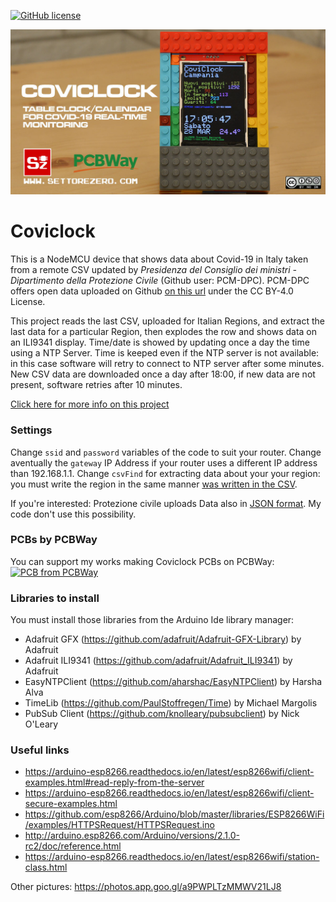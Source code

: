 [![GitHub license](https://img.shields.io/badge/License-CC%20BY--SA--NC%204.0-blue)](LICENSE)  

![coviclock](media/coviclock.jpg)

# Coviclock

This is a NodeMCU device that shows data about Covid-19 in Italy taken from a remote CSV updated by _Presidenza del Consiglio dei ministri - Dipartimento della Protezione Civile_ (Github user: PCM-DPC). PCM-DPC offers open data uploaded on Github [on this url](https://github.com/pcm-dpc/COVID-19) under the CC BY-4.0 License.
  
This project reads the last CSV, uploaded for Italian Regions, and extract the last data for a particular Region, then explodes the row and shows data on an ILI9341 display. Time/date is showed by updating once a day the time using a NTP Server. Time is keeped even if the NTP server is not available: in this case software will retry to connect to NTP server after some minutes. New CSV data are downloaded once a day after 18:00, if new data are not present, software retries after 10 minutes.

[Click here for more info on this project](https://www.settorezero.com/wordpress/en/coviclock-informazioni-tempo-reale-coronavirus-covid19/)  

### Settings
Change `ssid` and `password` variables of the code to suit your router. Change aventually the `gateway` IP Address if your router uses a different IP address than 192.168.1.1. Change `csvFind` for extracting data about your your region: you must write the region in the same manner [was written in the CSV](https://github.com/pcm-dpc/COVID-19/blob/master/dati-regioni/dpc-covid19-ita-regioni-latest.csv).  

If you're interested: Protezione civile uploads Data also in [JSON format](https://github.com/pcm-dpc/COVID-19/blob/master/dati-json/dpc-covid19-ita-regioni-latest.json). My code don't use this possibility.

### PCBs by PCBWay
You can support my works making Coviclock PCBs on PCBWay:   
[![PCB from PCBWay](https://www.pcbway.com/project/img/images/frompcbway.png)](https://www.pcbway.com/project/shareproject/Coviclock___Table_clock_calendar_showing_temperature_and_coronavirus_data_for_Italian_Regions.html)

### Libraries to install
You must install those libraries from the Arduino Ide library manager:  
- Adafruit GFX (https://github.com/adafruit/Adafruit-GFX-Library) by Adafruit
- Adafruit ILI9341 (https://github.com/adafruit/Adafruit_ILI9341) by Adafruit
- EasyNTPClient (https://github.com/aharshac/EasyNTPClient) by Harsha Alva
- TimeLib (https://github.com/PaulStoffregen/Time) by Michael Margolis
- PubSub Client (https://github.com/knolleary/pubsubclient) by Nick O'Leary

### Useful links
- https://arduino-esp8266.readthedocs.io/en/latest/esp8266wifi/client-examples.html#read-reply-from-the-server
- https://arduino-esp8266.readthedocs.io/en/latest/esp8266wifi/client-secure-examples.html
- https://github.com/esp8266/Arduino/blob/master/libraries/ESP8266WiFi/examples/HTTPSRequest/HTTPSRequest.ino
- http://arduino.esp8266.com/Arduino/versions/2.1.0-rc2/doc/reference.html
- https://arduino-esp8266.readthedocs.io/en/latest/esp8266wifi/station-class.html  

Other pictures: https://photos.app.goo.gl/a9PWPLTzMMWV21LJ8

